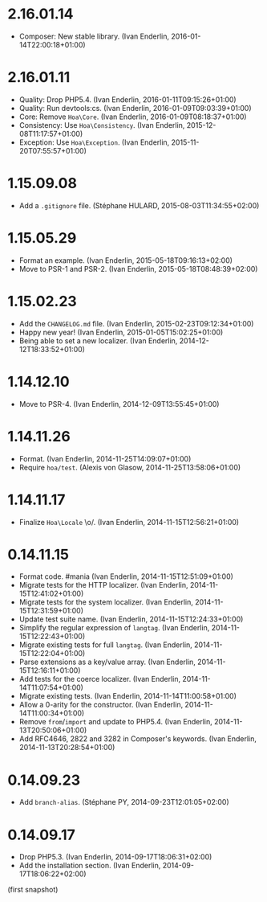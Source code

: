 # 2.16.01.14

  * Composer: New stable library. (Ivan Enderlin, 2016-01-14T22:00:18+01:00)

# 2.16.01.11

  * Quality: Drop PHP5.4. (Ivan Enderlin, 2016-01-11T09:15:26+01:00)
  * Quality: Run devtools:cs. (Ivan Enderlin, 2016-01-09T09:03:39+01:00)
  * Core: Remove `Hoa\Core`. (Ivan Enderlin, 2016-01-09T08:18:37+01:00)
  * Consistency: Use `Hoa\Consistency`. (Ivan Enderlin, 2015-12-08T11:17:57+01:00)
  * Exception: Use `Hoa\Exception`. (Ivan Enderlin, 2015-11-20T07:55:57+01:00)

# 1.15.09.08

  * Add a `.gitignore` file. (Stéphane HULARD, 2015-08-03T11:34:55+02:00)

# 1.15.05.29

  * Format an example. (Ivan Enderlin, 2015-05-18T09:16:13+02:00)
  * Move to PSR-1 and PSR-2. (Ivan Enderlin, 2015-05-18T08:48:39+02:00)

# 1.15.02.23

  * Add the `CHANGELOG.md` file. (Ivan Enderlin, 2015-02-23T09:12:34+01:00)
  * Happy new year! (Ivan Enderlin, 2015-01-05T15:02:25+01:00)
  * Being able to set a new localizer. (Ivan Enderlin, 2014-12-12T18:33:52+01:00)

# 1.14.12.10

  * Move to PSR-4. (Ivan Enderlin, 2014-12-09T13:55:45+01:00)

# 1.14.11.26

  * Format. (Ivan Enderlin, 2014-11-25T14:09:07+01:00)
  * Require `hoa/test`. (Alexis von Glasow, 2014-11-25T13:58:06+01:00)

# 1.14.11.17

  * Finalize `Hoa\Locale` \o/. (Ivan Enderlin, 2014-11-15T12:56:21+01:00)

# 0.14.11.15

  * Format code. #mania (Ivan Enderlin, 2014-11-15T12:51:09+01:00)
  * Migrate tests for the HTTP localizer. (Ivan Enderlin, 2014-11-15T12:41:02+01:00)
  * Migrate tests for the system localizer. (Ivan Enderlin, 2014-11-15T12:31:59+01:00)
  * Update test suite name. (Ivan Enderlin, 2014-11-15T12:24:33+01:00)
  * Simplify the regular expression of `langtag`. (Ivan Enderlin, 2014-11-15T12:22:43+01:00)
  * Migrate existing tests for full `langtag`. (Ivan Enderlin, 2014-11-15T12:22:04+01:00)
  * Parse extensions as a key/value array. (Ivan Enderlin, 2014-11-15T12:16:11+01:00)
  * Add tests for the coerce localizer. (Ivan Enderlin, 2014-11-14T11:07:54+01:00)
  * Migrate existing tests. (Ivan Enderlin, 2014-11-14T11:00:58+01:00)
  * Allow a 0-arity for the constructor. (Ivan Enderlin, 2014-11-14T11:00:34+01:00)
  * Remove `from`/`import` and update to PHP5.4. (Ivan Enderlin, 2014-11-13T20:50:06+01:00)
  * Add RFC4646, 2822 and 3282 in Composer's keywords. (Ivan Enderlin, 2014-11-13T20:28:54+01:00)

# 0.14.09.23

  * Add `branch-alias`. (Stéphane PY, 2014-09-23T12:01:05+02:00)

# 0.14.09.17

  * Drop PHP5.3. (Ivan Enderlin, 2014-09-17T18:06:31+02:00)
  * Add the installation section. (Ivan Enderlin, 2014-09-17T18:06:22+02:00)

(first snapshot)
